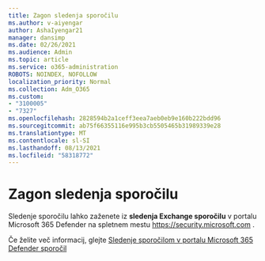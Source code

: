 ```yaml
---
title: Zagon sledenja sporočilu
ms.author: v-aiyengar
author: AshaIyengar21
manager: dansimp
ms.date: 02/26/2021
ms.audience: Admin
ms.topic: article
ms.service: o365-administration
ROBOTS: NOINDEX, NOFOLLOW
localization_priority: Normal
ms.collection: Adm_O365
ms.custom:
- "3100005"
- "7327"
ms.openlocfilehash: 2828594b2a1ceff3eea7aeb0eb9e160b222bdd96
ms.sourcegitcommit: ab75f66355116e995b3cb5505465b31989339e28
ms.translationtype: MT
ms.contentlocale: sl-SI
ms.lasthandoff: 08/13/2021
ms.locfileid: "58318772"
---
```

# <a name="run-a-message-trace"></a>Zagon sledenja sporočilu

Sledenje sporočilu lahko zaženete iz **sledenja Exchange sporočilu** v portalu Microsoft 365 Defender na spletnem mestu <https://security.microsoft.com> .

Če želite več informacij, glejte [Sledenje sporočilom v portalu Microsoft 365 Defender sporočil](https://docs.microsoft.com/microsoft-365/security/office-365-security/message-trace-scc)

